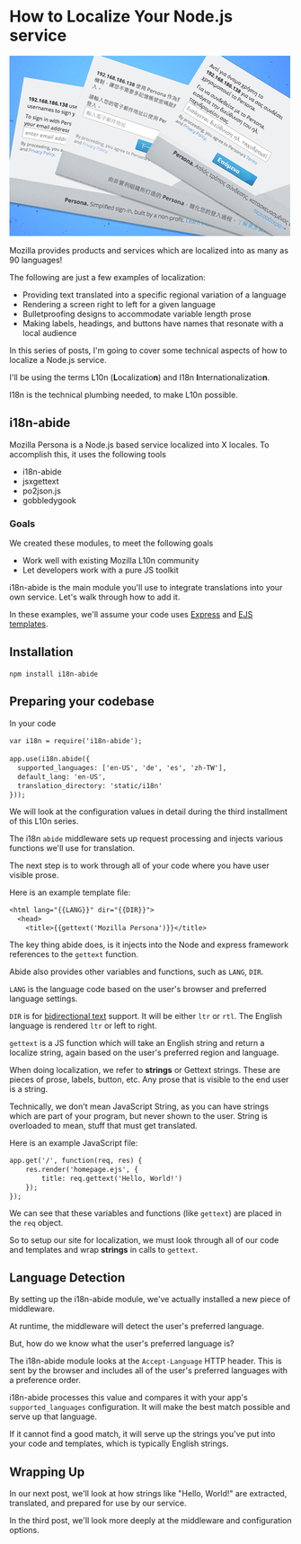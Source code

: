 # How to Localize Your Node.js service

![](dialog_fanv2.png)

Mozilla provides products and services which are localized into as many as 90 languages!

The following are just a few examples of localization:
* Providing text translated into a specific regional variation of a language
* Rendering a screen right to left for a given language
* Bulletproofing designs to accommodate variable length prose
* Making labels, headings, and buttons have names that resonate with a local audience

In this series of posts, I'm going to cover some technical aspects of how to localize a Node.js service.

I'll be using the terms L10n (<b>L</b>ocalizatio<b>n</b>) and I18n <b>I</b>nternationalizatio<b>n</b>.

I18n is the technical plumbing needed, to make L10n possible.

## i18n-abide

Mozilla Persona is a Node.js based service localized into X locales. To accomplish this, it uses the following tools

* i18n-abide
* jsxgettext
* po2json.js
* gobbledygook

### Goals
We created these modules, to meet the following goals
* Work well with existing Mozilla L10n community
* Let developers work with a pure JS toolkit

i18n-abide is the main module you'll use to integrate translations into your own service.
Let's walk through how to add it.

In these examples, we'll assume your code uses [Express](http://expressjs.com/) and [EJS templates](https://github.com/visionmedia/ejs).

## Installation

    npm install i18n-abide

## Preparing your codebase

In your code

    var i18n = require('i18n-abide');

    app.use(i18n.abide({
      supported_languages: ['en-US', 'de', 'es', 'zh-TW'],
      default_lang: 'en-US',
      translation_directory: 'static/i18n'
    }));

We will look at the configuration values in detail during the third installment of this L10n series.

The i18n `abide` middleware sets up request processing and injects various functions we'll use for translation.

The next step is to work through all of your code where you have user visible prose.

Here is an example template file:

    <html lang="{{LANG}}" dir="{{DIR}}">
      <head>
        <title>{{gettext('Mozilla Persona')}}</title>

The key thing abide does, is it injects into the Node and express framework references to the `gettext` function.

Abide also provides other variables and functions, such as `LANG`, `DIR`.

`LANG` is the language code based on the user's browser and preferred language settings.

`DIR` is for [bidirectional text](http://en.wikipedia.org/wiki/Bi-directional_text) support.
It will be either `ltr` or `rtl`. The English language is rendered `ltr` or left to right.

`gettext` is a JS function which will take an English string and return a localize string, again based on the user's preferred region and language.

When doing localization, we refer to **strings** or Gettext strings.
These are pieces of prose, labels, button, etc.
Any prose that is visible to the end user is a string.

Technically, we don't mean JavaScript String, as you can have strings which are part of your program, but never shown to the user.
String is overloaded to mean, stuff that must get translated.

Here is an example JavaScript file:

    app.get('/', function(req, res) {
        res.render('homepage.ejs', {
            title: req.gettext('Hello, World!')
        });
    });

We can see that these variables and functions (like `gettext`) are placed in the `req` object.

So to setup our site for localization, we must look through all of our code and templates and wrap **strings** in calls to `gettext`.

## Language Detection

By setting up the i18n-abide module, we've actually installed a new piece of middleware.

At runtime, the middleware will detect the user's preferred language.

But, how do we know what the user's preferred language is?

The i18n-abide module looks at the `Accept-Language` HTTP header.
This is sent by the browser and includes all of the user's preferred languages with a preference order.

i18n-abide processes this value and compares it with your app's `supported_languages` configuration.
It will make the best match possible and serve up that language.

If it cannot find a good match, it will serve up the strings you've put into your code and templates, which is typically English strings.

## Wrapping Up

In our next post, we'll look at how strings like "Hello, World!" are extracted, translated, and prepared for use by our service.

In the third post, we'll look more deeply at the middleware and configuration options.
